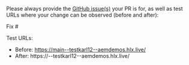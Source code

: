 Please always provide the [GitHub issue(s)](../issues) your PR is for, as well as test URLs where your change can be observed (before and after):

Fix #<gh-issue-id>

Test URLs:
- Before: https://main--testkarl12--aemdemos.hlx.live/
- After: https://<branch>--testkarl12--aemdemos.hlx.live/
